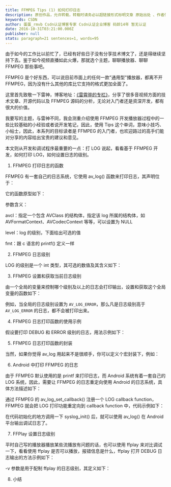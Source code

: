 ```yaml
---
title: FFMPEG Tips (1) 如何打印日志
description: 原创作品，允许转载，转载时请务必以超链接形式标明文章 原始出处 、作者信息和本声明。否则将追究法律责任。http://ticktick.blog.51cto.com/823160/1867059由于如今的工作比以前忙了，已经有好些日子没有分享技术博文了，还是得继续坚持下去。鉴于如今视频直播如此火爆，那就选个主题，聊聊播放器、聊聊 FFMPEG 那些事吧。FFMPEG
keywords: CSDN
author: 蛋蛋_rmvb Csdn认证博客专家 Csdn认证企业博客 码龄14年 暂无认证
date: 2016-10-31T03:21:00.000Z
publisher: null
stats: paragraph=21 sentences=1, words=95
---
```

由于如今的工作比以前忙了，已经有好些日子没有分享技术博文了，还是得继续坚持下去。鉴于如今视频直播如此火爆，那就选个主题，聊聊播放器、聊聊 FFMPEG 那些事吧。

FFMPEG 是个好东西，可以说目前市面上的任何一款"通用型"播放器，都离不开 FFMPEG，因为没有什么其他的库比它支持的格式更加全面了。

这里首先致敬一下雷神，博客地址：[《雷霄骅的专栏》](http://blog.csdn.net/leixiaohua1020)，分享了很多音视频方面的技术文章、开源代码以及 FFMPEG 源码的分析，无论对入门者还是资深开发，都有很大的价值。

我要写的主题，与雷神不同，我会测重介绍使用 FFMPEG 开发播放器过程中的一些比较基础的小经验或者说开发笔记，因此，使用 Tips 这个单词，意味小技巧、小帖士，因此，本系列的目标读者是 FFMPEG 的入门者，也欢迎路过的高手们能对分享的内容给出宝贵的建议和意见。

本文则从开发和调试程序最重要的一点：打 LOG 说起，看看基于 FFMPEG 开发，如何打印 LOG，如何设置日志的级别。

1. FFMPEG 打印日志的函数

FFMPEG 有一套自己的日志系统，它使用 av_log() 函数来打印日志，其声明位于：

它的函数原型如下：

参数含义：

avcl：指定一个包含 AVClass 的结构体，指定该 log 所属的结构体，如 AVFormatContext、AVCodecContext 等等，可以设置为 NULL

level：log 的级别，下面给出可选的值

fmt：跟 c 语言的 printf() 定义一样

2. FFMPEG 日志级别

LOG 的级别是一个 int 类型，其可选的数值及其含义如下：

3. FFMPEG 设置和获取当前日志级别

由一个全局的变量来控制哪个级别及以上的日志会打印输出，设置和获取这个全局变量的函数如下：

例如，当全局的日志级别设置为 `AV_LOG_ERROR`，那么凡是日志级别高于 `AV_LOG_ERROR` 的日志，都不会被打印出来。

4. FFMPEG 日志打印函数的使用示例

假设要打印 DEBUG 和 ERROR 级别的日志，用法示例如下：

5. FFMPEG 日志打印函数的封装

当然，如果你觉得 av_log 用起来不是很顺手，你可以定义个宏封装下，例如：

6. Android 中打印 FFMPEG 的日志

由于 FFMPEG 默认使用的是 printf 来打印日志，而 Android 系统有着一套自己的 LOG 系统，因此，需要让 FFMPEG 的日志重定向使用 Android 的日志系统，具体方法描述如下：

通过 FFMPEG 的 av_log_set_callback() 注册一个 LOG callback function，FFMPEG 就会把 LOG 打印功能重定向到 callback function 中，代码示例如下：

在代码初始化的地方调用一下 syslog_init() 后，就可以使用 av_log() 在 Android 平台输出调试日志了。

7. FFPlay 设置日志级别

平时自己写的播放器播放某些流播放有问题的话，也可以使用 ffplay 来对比调试一下，看看使用 ffplay 是否可以播放，报错信息是什么，ffplay 打开 DEBUG 日志输出的方法示例如下：

-v 参数是用于配制 ffplay 的日志级别，其定义如下：

8. 小结
